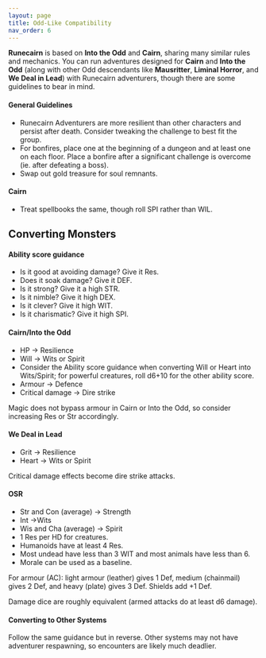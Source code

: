 ```yaml
---
layout: page
title: Odd-Like Compatibility
nav_order: 6
---
```


**Runecairn** is based on **Into the Odd** and **Cairn**, sharing many similar rules and mechanics. You can run adventures designed for **Cairn** and **Into the Odd** (along with other Odd descendants like **Mausritter**, **Liminal Horror**, and **We Deal in Lead**) with Runecairn adventurers, though there are some guidelines to bear in mind.

#### General Guidelines

- Runecairn Adventurers are more resilient than other characters and persist after death. Consider tweaking the challenge to best fit the group.
- For bonfires, place one at the beginning of a dungeon and at least one on each floor. Place a bonfire after a significant challenge is overcome (ie. after defeating a boss).
- Swap out gold treasure for soul remnants.

#### Cairn

- Treat spellbooks the same, though roll SPI rather than WIL.

## Converting Monsters

#### Ability score guidance

- Is it good at avoiding damage? Give it Res.
- Does it soak damage? Give it DEF.
- Is it strong? Give it a high STR.
- Is it nimble? Give it high DEX.
- Is it clever? Give it high WIT.
- Is it charismatic? Give it high SPI.

#### Cairn/Into the Odd

- HP → Resilience
- Will → Wits or Spirit
- Consider the Ability score guidance when converting Will or Heart into Wits/Spirit; for powerful creatures, roll d6+10 for the other ability score.
- Armour → Defence
- Critical damage → Dire strike

Magic does not bypass armour in Cairn or Into the Odd, so consider increasing Res or Str accordingly.

#### We Deal in Lead

- Grit → Resilience
- Heart → Wits or Spirit

Critical damage effects become dire strike attacks.

#### OSR

- Str and Con (average) → Strength
- Int →Wits
- Wis and Cha (average) → Spirit
- 1 Res per HD for creatures.
- Humanoids have at least 4 Res.
- Most undead have less than 3 WIT and most animals have less than 6.
- Morale can be used as a baseline.

For armour (AC): light armour (leather) gives 1 Def, medium (chainmail) gives 2 Def, and heavy (plate) gives 3 Def. Shields add +1 Def.

Damage dice are roughly equivalent (armed attacks do at least d6 damage).

#### Converting to Other Systems

Follow the same guidance but in reverse. Other systems may not have adventurer respawning, so encounters are likely much deadlier.
